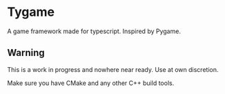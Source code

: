 # Tygame

A game framework made for typescript. Inspired by Pygame.

## Warning
This is a work in progress and nowhere near ready. Use at own discretion.

Make sure you have CMake and any other C++ build tools.